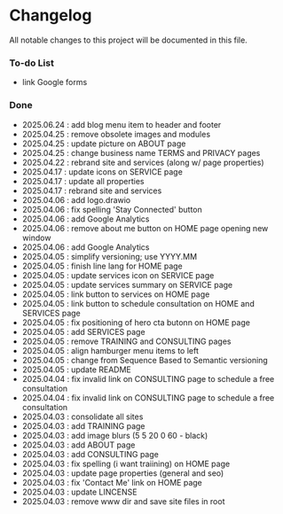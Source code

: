 # Changelog
All notable changes to this project will be documented in this file.

### To-do List
- link Google forms

### Done
- 2025.06.24 : add blog menu item to header and footer
- 2025.04.25 : remove obsolete images and modules
- 2025.04.25 : update picture on ABOUT page
- 2025.04.25 : change business name TERMS and PRIVACY pages
- 2025.04.22 : rebrand site and services (along w/ page properties)
- 2025.04.17 : update icons on SERVICE page
- 2025.04.17 : update all properties
- 2025.04.17 : rebrand site and services
- 2025.04.06 : add logo.drawio
- 2025.04.06 : fix spelling 'Stay Connected' button
- 2025.04.06 : add Google Analytics
- 2025.04.06 : remove about me button on HOME page opening new window
- 2025.04.06 : add Google Analytics
- 2025.04.05 : simplify versioning; use YYYY.MM
- 2025.04.05 : finish line lang for HOME page
- 2025.04.05 : update services icon on SERVICE page
- 2025.04.05 : update services summary on SERVICE page
- 2025.04.05 : link button to services on HOME page
- 2025.04.05 : link button to schedule consultation on HOME and SERVICES page
- 2025.04.05 : fix positioning of hero cta butonn on HOME page
- 2025.04.05 : add SERVICES page
- 2025.04.05 : remove TRAINING and CONSULTING pages
- 2025.04.05 : align hamburger menu items to left
- 2025.04.05 : change from Sequence Based to Semantic versioning
- 2025.04.05 : update README
- 2025.04.04 : fix invalid link on CONSULTING page to schedule a free consultation
- 2025.04.04 : fix invalid link on CONSULTING page to schedule a free consultation
- 2025.04.03 : consolidate all sites
- 2025.04.03 : add TRAINING page
- 2025.04.03 : add image blurs (5 5 20 0 60 - black)
- 2025.04.03 : add ABOUT page
- 2025.04.03 : add CONSULTING page
- 2025.04.03 : fix spelling (i want traiining) on HOME page
- 2025.04.03 : update page properties (general and seo)
- 2025.04.03 : fix 'Contact Me' link on HOME page
- 2025.04.03 : update LINCENSE
- 2025.04.03 : remove www dir and save site files in root